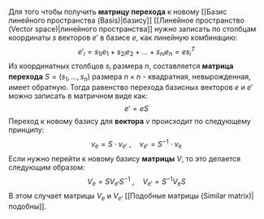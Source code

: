 Для того чтобы получить **матрицу перехода** к новому [[Базис линейного пространства (Basis)|базису]] [[Линейное пространство (Vector space)|линейного пространства]] нужно записать по столбцам координаты $s$ векторов $e'$ в базисе $e$, как линейную комбинацию:$$e'_i=s_{1i}e_1+s_{2i}e_2+...+s_{ni}e_n=es_i^T$$Из координатных столбцов $s_i$ размера $n$, составляется **матрица перехода** $S=(s_1,...,s_n)$ размера $n\times n$ - квадратная, невырожденная, имеет обратную. Тогда равенство перехода базисных векторов $e$ и $e'$ можно записать в матричном виде как:$$e'=eS$$Переход к новому базису для **вектора** $v$ происходит по следующему принципу:$$v_e=S \cdot v_{e'}\ , \quad v_{e'}=S^{-1} \cdot v_e$$Если нужно перейти к новому базису **матрицы** $V$, то это делается следующим образом:$$V_e=SV_{e'}S^{-1}\ , \quad V_{e'}=S^{-1}V_eS$$В этом случает матрицы $V_e$ и $V_{e'}$ [[Подобные матрицы (Similar matrix)|подобны]].
